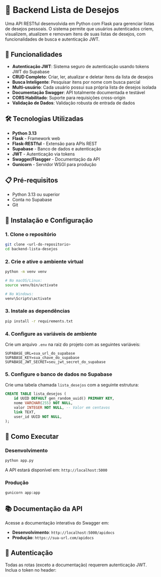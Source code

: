 # 🎯 Backend Lista de Desejos

Uma API RESTful desenvolvida em Python com Flask para gerenciar listas de desejos pessoais. O sistema permite que usuários autenticados criem, visualizem, atualizem e removam itens de suas listas de desejos, com funcionalidades de busca e autenticação JWT.

## 🚀 Funcionalidades

- **Autenticação JWT**: Sistema seguro de autenticação usando tokens JWT do Supabase
- **CRUD Completo**: Criar, ler, atualizar e deletar itens da lista de desejos
- **Busca Inteligente**: Pesquisar itens por nome com busca parcial
- **Multi-usuário**: Cada usuário possui sua própria lista de desejos isolada
- **Documentação Swagger**: API totalmente documentada e testável
- **CORS Habilitado**: Suporte para requisições cross-origin
- **Validação de Dados**: Validação robusta de entrada de dados

## 🛠️ Tecnologias Utilizadas

- **Python 3.13**
- **Flask** - Framework web
- **Flask-RESTful** - Extensão para APIs REST
- **Supabase** - Banco de dados e autenticação
- **JWT** - Autenticação via tokens
- **Swagger/Flasgger** - Documentação da API
- **Gunicorn** - Servidor WSGI para produção

## 📋 Pré-requisitos

- Python 3.13 ou superior
- Conta no Supabase
- Git

## 🔧 Instalação e Configuração

### 1. Clone o repositório
```bash
git clone <url-do-repositorio>
cd backend-lista-desejos
```

### 2. Crie e ative o ambiente virtual
```bash
python -m venv venv

# No macOS/Linux:
source venv/bin/activate

# No Windows:
venv\Scripts\activate
```

### 3. Instale as dependências
```bash
pip install -r requirements.txt
```

### 4. Configure as variáveis de ambiente
Crie um arquivo `.env` na raiz do projeto com as seguintes variáveis:

```env
SUPABASE_URL=sua_url_do_supabase
SUPABASE_KEY=sua_chave_do_supabase
SUPABASE_JWT_SECRET=seu_jwt_secret_do_supabase
```

### 5. Configure o banco de dados no Supabase
Crie uma tabela chamada `lista_desejos` com a seguinte estrutura:

```sql
CREATE TABLE lista_desejos (
    id UUID DEFAULT gen_random_uuid() PRIMARY KEY,
    nome VARCHAR(255) NOT NULL,
    valor INTEGER NOT NULL, -- Valor em centavos
    link TEXT,
    user_id UUID NOT NULL,
);
```

## 🚀 Como Executar

### Desenvolvimento
```bash
python app.py
```

A API estará disponível em: `http://localhost:5000`

### Produção
```bash
gunicorn app:app
```

## 📚 Documentação da API

Acesse a documentação interativa do Swagger em:
- **Desenvolvimento**: `http://localhost:5000/apidocs`
- **Produção**: `https://sua-url.com/apidocs`

## 🔐 Autenticação

Todas as rotas (exceto a documentação) requerem autenticação JWT. Inclua o token no header:
